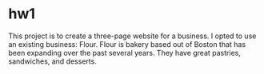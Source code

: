 # hw1
This project is to create a three-page website for a business.
I opted to use an existing business: Flour.
Flour is bakery based out of Boston that has been expanding over the past several years.
They have great pastries, sandwiches, and desserts.
